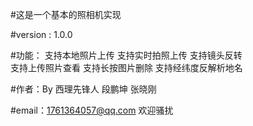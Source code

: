 #这是一个基本的照相机实现

#version : 1.0.0

#功能：
  支持本地照片上传
  支持实时拍照上传
  支持镜头反转   
  支持上传照片查看
  支持长按图片删除
  支持经纬度反解析地名

#作者：By 西理先锋人 段鹏坤 张晓刚

#email：1761364057@qq.com
        欢迎骚扰


